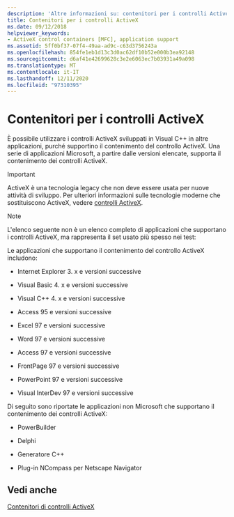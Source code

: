 ```yaml
---
description: 'Altre informazioni su: contenitori per i controlli ActiveX'
title: Contenitori per i controlli ActiveX
ms.date: 09/12/2018
helpviewer_keywords:
- ActiveX control containers [MFC], application support
ms.assetid: 5ff0bf37-07f4-49aa-ad9c-c63d3756243a
ms.openlocfilehash: 854fe1eb1d13c3d0ac62df10b52e000b3ea92148
ms.sourcegitcommit: d6af41e42699628c3e2e6063ec7b03931a49a098
ms.translationtype: MT
ms.contentlocale: it-IT
ms.lasthandoff: 12/11/2020
ms.locfileid: "97310395"
---
```

# <a name="containers-for-activex-controls"></a>Contenitori per i controlli ActiveX

È possibile utilizzare i controlli ActiveX sviluppati in Visual C++ in altre applicazioni, purché supportino il contenimento del controllo ActiveX. Una serie di applicazioni Microsoft, a partire dalle versioni elencate, supporta il contenimento dei controlli ActiveX.

>[!IMPORTANT]
> ActiveX è una tecnologia legacy che non deve essere usata per nuove attività di sviluppo. Per ulteriori informazioni sulle tecnologie moderne che sostituiscono ActiveX, vedere [controlli ActiveX](activex-controls.md).

> [!NOTE]
> L'elenco seguente non è un elenco completo di applicazioni che supportano i controlli ActiveX, ma rappresenta il set usato più spesso nei test:

Le applicazioni che supportano il contenimento del controllo ActiveX includono:

- Internet Explorer 3. x e versioni successive

- Visual Basic 4. x e versioni successive

- Visual C++ 4. x e versioni successive

- Access 95 e versioni successive

- Excel 97 e versioni successive

- Word 97 e versioni successive

- Access 97 e versioni successive

- FrontPage 97 e versioni successive

- PowerPoint 97 e versioni successive

- Visual InterDev 97 e versioni successive

Di seguito sono riportate le applicazioni non Microsoft che supportano il contenimento dei controlli ActiveX:

- PowerBuilder

- Delphi

- Generatore C++

- Plug-in NCompass per Netscape Navigator

## <a name="see-also"></a>Vedi anche

[Contenitori di controlli ActiveX](activex-control-containers.md)
